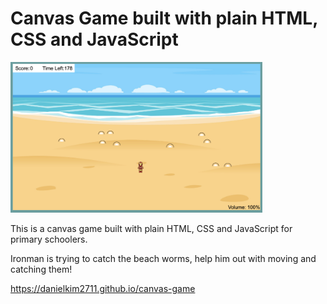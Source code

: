 # Canvas Game built with plain HTML, CSS and JavaScript

<img width="80%" src="./assets/images/preview.png" alt="canvas game" />

<br/>

This is a canvas game built with plain HTML, CSS and JavaScript for primary schoolers.

Ironman is trying to catch the beach worms, help him out with moving and catching them!

https://danielkim2711.github.io/canvas-game
